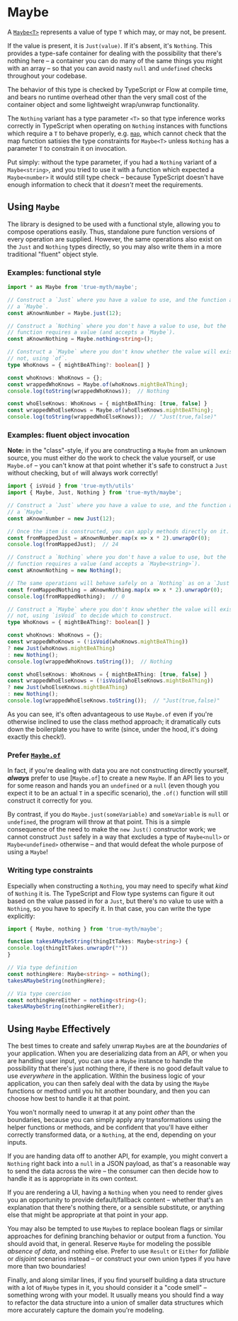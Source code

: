 # Maybe

A [`Maybe<T>`](#maybe) represents a value of type `T` which may, or may not, be
present.

If the value is present, it is `Just(value)`. If it's absent, it's `Nothing`.
This provides a type-safe container for dealing with the possibility that
there's nothing here – a container you can do many of the same things you might
with an array – so that you can avoid nasty `null` and `undefined` checks
throughout your codebase.

The behavior of this type is checked by TypeScript or Flow at compile time, and
bears no runtime overhead other than the very small cost of the container object
and some lightweight wrap/unwrap functionality.

The `Nothing` variant has a type parameter `<T>` so that type inference works
correctly in TypeScript when operating on `Nothing` instances with functions
which require a `T` to behave properly, e.g. [`map`][map], which cannot check
that the map function satisies the type constraints for `Maybe<T>` unless
`Nothing` has a parameter `T` to constrain it on invocation.

[map]: https://chriskrycho.github.io/true-myth/modules/_maybe_.html#map

Put simply: without the type parameter, if you had a `Nothing` variant of a
`Maybe<string>`, and you tried to use it with a function which expected a
`Maybe<number>` it would still type check – because TypeScript doesn't have
enough information to check that it *doesn't* meet the requirements.

## Using `Maybe`

The library is designed to be used with a functional style, allowing you to
compose operations easily. Thus, standalone pure function versions of every
operation are supplied. However, the same operations also exist on the `Just`
and `Nothing` types directly, so you may also write them in a more traditional
"fluent" object style.

### Examples: functional style

```ts
import * as Maybe from 'true-myth/maybe';

// Construct a `Just` where you have a value to use, and the function accepts
// a `Maybe`.
const aKnownNumber = Maybe.just(12);

// Construct a `Nothing` where you don't have a value to use, but the
// function requires a value (and accepts a `Maybe`).
const aKnownNothing = Maybe.nothing<string>();

// Construct a `Maybe` where you don't know whether the value will exist or
// not, using `of`.
type WhoKnows = { mightBeAThing?: boolean[] }

const whoKnows: WhoKnows = {};
const wrappedWhoKnows = Maybe.of(whoKnows.mightBeAThing);
console.log(toString(wrappedWhoKnows));  // Nothing

const whoElseKnows: WhoKnows = { mightBeAThing: [true, false] }
const wrappedWhoElseKnows = Maybe.of(whoElseKnows.mightBeAThing);
console.log(toString(wrappedWhoElseKnows));  // "Just(true,false)"
```

### Examples: fluent object invocation

**Note:** in the "class"-style, if you are constructing a `Maybe` from an
unknown source, you must either do the work to check the value yourself, or use
`Maybe.of` – you can't know at that point whether it's safe to construct a
`Just` without checking, but `of` will always work correctly!

```ts
import { isVoid } from 'true-myth/utils'
import { Maybe, Just, Nothing } from 'true-myth/maybe';

// Construct a `Just` where you have a value to use, and the function accepts
// a `Maybe`.
const aKnownNumber = new Just(12);

// Once the item is constructed, you can apply methods directly on it.
const fromMappedJust = aKnownNumber.map(x => x * 2).unwrapOr(0);
console.log(fromMappedJust);  // 24

// Construct a `Nothing` where you don't have a value to use, but the
// function requires a value (and accepts a `Maybe<string>`).
const aKnownNothing = new Nothing();

// The same operations will behave safely on a `Nothing` as on a `Just`:
const fromMappedNothing = aKnownNothing.map(x => x * 2).unwrapOr(0);
console.log(fromMappedNothing);  // 0

// Construct a `Maybe` where you don't know whether the value will exist or
// not, using `isVoid` to decide which to construct.
type WhoKnows = { mightBeAThing?: boolean[] }

const whoKnows: WhoKnows = {};
const wrappedWhoKnows = (!isVoid(whoKnows.mightBeAThing))
? new Just(whoKnows.mightBeAThing)
: new Nothing();
console.log(wrappedWhoKnows.toString());  // Nothing

const whoElseKnows: WhoKnows = { mightBeAThing: [true, false] }
const wrappedWhoElseKnows = (!isVoid(whoElseKnows.mightBeAThing))
? new Just(whoElseKnows.mightBeAThing)
: new Nothing();
console.log(wrappedWhoElseKnows.toString());  // "Just(true,false)"
```

As you can see, it's often advantageous to use `Maybe.of` even if you're
otherwise inclined to use the class method approach; it dramatically cuts down
the boilerplate you have to write (since, under the hood, it's doing exactly
this check!).

### Prefer [`Maybe.of`][of]

[of]: https://chriskrycho.github.io/true-myth/modules/_maybe_.html#of

In fact, if you're dealing with data you are not constructing directly yourself,
***always*** prefer to use [`Maybe.of`] to create a new `Maybe`. If an API lies
to you for some reason and hands you an `undefined` or a `null` (even though you
expect it to be an actual `T` in a specific scenario), the `.of()` function will
still construct it correctly for you.

By contrast, if you do `Maybe.just(someVariable)` and `someVariable` is `null`
or `undefined`, the program will throw at that point. This is a simple
consequence of the need to make the `new Just()` constructor work; we cannot
construct `Just` safely in a way that excludes a type of `Maybe<null>` or
`Maybe<undefined>` otherwise – and that would defeat the whole purpose of using
a `Maybe`!

### Writing type constraints

Especially when constructing a `Nothing`, you may need to specify what *kind* of
`Nothing` it is. The TypeScript and Flow type systems can figure it out based on
the value passed in for a `Just`, but there's no value to use with a `Nothing`,
so you have to specify it. In that case, you can write the type explicitly:

```ts
import { Maybe, nothing } from 'true-myth/maybe';

function takesAMaybeString(thingItTakes: Maybe<string>) {
console.log(thingItTakes.unwrapOr(""))
}

// Via type definition
const nothingHere: Maybe<string> = nothing();
takesAMaybeString(nothingHere);

// Via type coercion
const nothingHereEither = nothing<string>();
takesAMaybeString(nothingHereEither);
```

## Using `Maybe` Effectively

The best times to create and safely unwrap `Maybe`s are at the *boundaries* of
your application. When you are deserializing data from an API, or when you are
handling user input, you can use a `Maybe` instance to handle the possibility
that there's just nothing there, if there is no good default value to use
*everywhere* in the application. Within the business logic of your application,
you can then safely deal with the data by using the `Maybe` functions or method
until you hit another boundary, and then you can choose how best to handle it at
that point.

You won't normally need to unwrap it at any point *other* than the boundaries,
because you can simply apply any transformations using the helper functions or
methods, and be confident that you'll have either correctly transformed data, or
a `Nothing`, at the end, depending on your inputs.

If you are handing data off to another API, for example, you might convert a
`Nothing` right back into a `null` in a JSON payload, as that's a reasonable way
to send the data across the wire – the consumer can then decide how to handle it
as is appropriate in its own context.

If you are rendering a UI, having a `Nothing` when you need to render gives you
an opportunity to provide default/fallback content – whether that's an
explanation that there's nothing there, or a sensible substitute, or anything
else that might be appropriate at that point in your app.

You may also be tempted to use `Maybe`s to replace boolean flags or similar
approaches for defining branching behavior or output from a function. You should
avoid that, in general. Reserve `Maybe` for modeling the possible *absence of
data*, and nothing else. Prefer to use `Result` or `Either` for *fallible* or
*disjoint* scenarios instead – or construct your own union types if you have
more than two boundaries!

Finally, and along similar lines, if you find yourself building a data structure
with a lot of `Maybe` types in it, you should consider it a "code smell" –
something wrong with your model. It usually means you should find a way to
refactor the data structure into a union of smaller data structures which more
accurately capture the domain you're modeling.